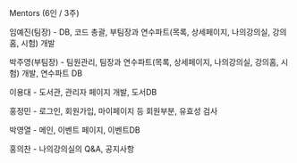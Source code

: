 Mentors (6인 / 3주)

임예진(팀장) - DB, 코드 총괄, 부팀장과 연수파트(목록, 상세페이지, 나의강의실, 강의홈, 시험) 개발

박주영(부팀장) - 팀원관리, 팀장과 연수파트(목록, 상세페이지, 나의강의실, 강의홈, 시험) 개발, 연수파트 DB

이용대 - 도서관, 관리자 페이지 개발, 도서DB

홍정민 - 로그인, 회원가입, 마이페이지 등 회원부분, 유효성 검사

박영열 - 메인, 이벤트 페이지, 이벤트DB

홍의찬 - 나의강의실의 Q&A, 공지사항 
